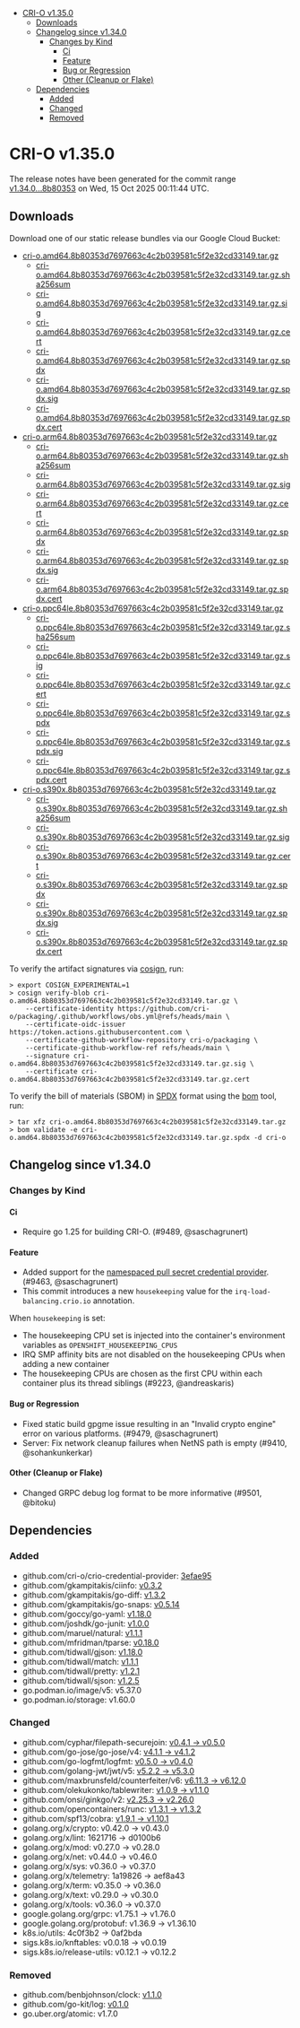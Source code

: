 - [CRI-O v1.35.0](#cri-o-v1350)
  - [Downloads](#downloads)
  - [Changelog since v1.34.0](#changelog-since-v1340)
    - [Changes by Kind](#changes-by-kind)
      - [Ci](#ci)
      - [Feature](#feature)
      - [Bug or Regression](#bug-or-regression)
      - [Other (Cleanup or Flake)](#other-cleanup-or-flake)
  - [Dependencies](#dependencies)
    - [Added](#added)
    - [Changed](#changed)
    - [Removed](#removed)

# CRI-O v1.35.0

The release notes have been generated for the commit range
[v1.34.0...8b80353](https://github.com/cri-o/cri-o/compare/v1.34.0...v1.35.0) on Wed, 15 Oct 2025 00:11:44 UTC.

## Downloads

Download one of our static release bundles via our Google Cloud Bucket:

- [cri-o.amd64.8b80353d7697663c4c2b039581c5f2e32cd33149.tar.gz](https://storage.googleapis.com/cri-o/artifacts/cri-o.amd64.8b80353d7697663c4c2b039581c5f2e32cd33149.tar.gz)
  - [cri-o.amd64.8b80353d7697663c4c2b039581c5f2e32cd33149.tar.gz.sha256sum](https://storage.googleapis.com/cri-o/artifacts/cri-o.amd64.8b80353d7697663c4c2b039581c5f2e32cd33149.tar.gz.sha256sum)
  - [cri-o.amd64.8b80353d7697663c4c2b039581c5f2e32cd33149.tar.gz.sig](https://storage.googleapis.com/cri-o/artifacts/cri-o.amd64.8b80353d7697663c4c2b039581c5f2e32cd33149.tar.gz.sig)
  - [cri-o.amd64.8b80353d7697663c4c2b039581c5f2e32cd33149.tar.gz.cert](https://storage.googleapis.com/cri-o/artifacts/cri-o.amd64.8b80353d7697663c4c2b039581c5f2e32cd33149.tar.gz.cert)
  - [cri-o.amd64.8b80353d7697663c4c2b039581c5f2e32cd33149.tar.gz.spdx](https://storage.googleapis.com/cri-o/artifacts/cri-o.amd64.8b80353d7697663c4c2b039581c5f2e32cd33149.tar.gz.spdx)
  - [cri-o.amd64.8b80353d7697663c4c2b039581c5f2e32cd33149.tar.gz.spdx.sig](https://storage.googleapis.com/cri-o/artifacts/cri-o.amd64.8b80353d7697663c4c2b039581c5f2e32cd33149.tar.gz.spdx.sig)
  - [cri-o.amd64.8b80353d7697663c4c2b039581c5f2e32cd33149.tar.gz.spdx.cert](https://storage.googleapis.com/cri-o/artifacts/cri-o.amd64.8b80353d7697663c4c2b039581c5f2e32cd33149.tar.gz.spdx.cert)
- [cri-o.arm64.8b80353d7697663c4c2b039581c5f2e32cd33149.tar.gz](https://storage.googleapis.com/cri-o/artifacts/cri-o.arm64.8b80353d7697663c4c2b039581c5f2e32cd33149.tar.gz)
  - [cri-o.arm64.8b80353d7697663c4c2b039581c5f2e32cd33149.tar.gz.sha256sum](https://storage.googleapis.com/cri-o/artifacts/cri-o.arm64.8b80353d7697663c4c2b039581c5f2e32cd33149.tar.gz.sha256sum)
  - [cri-o.arm64.8b80353d7697663c4c2b039581c5f2e32cd33149.tar.gz.sig](https://storage.googleapis.com/cri-o/artifacts/cri-o.arm64.8b80353d7697663c4c2b039581c5f2e32cd33149.tar.gz.sig)
  - [cri-o.arm64.8b80353d7697663c4c2b039581c5f2e32cd33149.tar.gz.cert](https://storage.googleapis.com/cri-o/artifacts/cri-o.arm64.8b80353d7697663c4c2b039581c5f2e32cd33149.tar.gz.cert)
  - [cri-o.arm64.8b80353d7697663c4c2b039581c5f2e32cd33149.tar.gz.spdx](https://storage.googleapis.com/cri-o/artifacts/cri-o.arm64.8b80353d7697663c4c2b039581c5f2e32cd33149.tar.gz.spdx)
  - [cri-o.arm64.8b80353d7697663c4c2b039581c5f2e32cd33149.tar.gz.spdx.sig](https://storage.googleapis.com/cri-o/artifacts/cri-o.arm64.8b80353d7697663c4c2b039581c5f2e32cd33149.tar.gz.spdx.sig)
  - [cri-o.arm64.8b80353d7697663c4c2b039581c5f2e32cd33149.tar.gz.spdx.cert](https://storage.googleapis.com/cri-o/artifacts/cri-o.arm64.8b80353d7697663c4c2b039581c5f2e32cd33149.tar.gz.spdx.cert)
- [cri-o.ppc64le.8b80353d7697663c4c2b039581c5f2e32cd33149.tar.gz](https://storage.googleapis.com/cri-o/artifacts/cri-o.ppc64le.8b80353d7697663c4c2b039581c5f2e32cd33149.tar.gz)
  - [cri-o.ppc64le.8b80353d7697663c4c2b039581c5f2e32cd33149.tar.gz.sha256sum](https://storage.googleapis.com/cri-o/artifacts/cri-o.ppc64le.8b80353d7697663c4c2b039581c5f2e32cd33149.tar.gz.sha256sum)
  - [cri-o.ppc64le.8b80353d7697663c4c2b039581c5f2e32cd33149.tar.gz.sig](https://storage.googleapis.com/cri-o/artifacts/cri-o.ppc64le.8b80353d7697663c4c2b039581c5f2e32cd33149.tar.gz.sig)
  - [cri-o.ppc64le.8b80353d7697663c4c2b039581c5f2e32cd33149.tar.gz.cert](https://storage.googleapis.com/cri-o/artifacts/cri-o.ppc64le.8b80353d7697663c4c2b039581c5f2e32cd33149.tar.gz.cert)
  - [cri-o.ppc64le.8b80353d7697663c4c2b039581c5f2e32cd33149.tar.gz.spdx](https://storage.googleapis.com/cri-o/artifacts/cri-o.ppc64le.8b80353d7697663c4c2b039581c5f2e32cd33149.tar.gz.spdx)
  - [cri-o.ppc64le.8b80353d7697663c4c2b039581c5f2e32cd33149.tar.gz.spdx.sig](https://storage.googleapis.com/cri-o/artifacts/cri-o.ppc64le.8b80353d7697663c4c2b039581c5f2e32cd33149.tar.gz.spdx.sig)
  - [cri-o.ppc64le.8b80353d7697663c4c2b039581c5f2e32cd33149.tar.gz.spdx.cert](https://storage.googleapis.com/cri-o/artifacts/cri-o.ppc64le.8b80353d7697663c4c2b039581c5f2e32cd33149.tar.gz.spdx.cert)
- [cri-o.s390x.8b80353d7697663c4c2b039581c5f2e32cd33149.tar.gz](https://storage.googleapis.com/cri-o/artifacts/cri-o.s390x.8b80353d7697663c4c2b039581c5f2e32cd33149.tar.gz)
  - [cri-o.s390x.8b80353d7697663c4c2b039581c5f2e32cd33149.tar.gz.sha256sum](https://storage.googleapis.com/cri-o/artifacts/cri-o.s390x.8b80353d7697663c4c2b039581c5f2e32cd33149.tar.gz.sha256sum)
  - [cri-o.s390x.8b80353d7697663c4c2b039581c5f2e32cd33149.tar.gz.sig](https://storage.googleapis.com/cri-o/artifacts/cri-o.s390x.8b80353d7697663c4c2b039581c5f2e32cd33149.tar.gz.sig)
  - [cri-o.s390x.8b80353d7697663c4c2b039581c5f2e32cd33149.tar.gz.cert](https://storage.googleapis.com/cri-o/artifacts/cri-o.s390x.8b80353d7697663c4c2b039581c5f2e32cd33149.tar.gz.cert)
  - [cri-o.s390x.8b80353d7697663c4c2b039581c5f2e32cd33149.tar.gz.spdx](https://storage.googleapis.com/cri-o/artifacts/cri-o.s390x.8b80353d7697663c4c2b039581c5f2e32cd33149.tar.gz.spdx)
  - [cri-o.s390x.8b80353d7697663c4c2b039581c5f2e32cd33149.tar.gz.spdx.sig](https://storage.googleapis.com/cri-o/artifacts/cri-o.s390x.8b80353d7697663c4c2b039581c5f2e32cd33149.tar.gz.spdx.sig)
  - [cri-o.s390x.8b80353d7697663c4c2b039581c5f2e32cd33149.tar.gz.spdx.cert](https://storage.googleapis.com/cri-o/artifacts/cri-o.s390x.8b80353d7697663c4c2b039581c5f2e32cd33149.tar.gz.spdx.cert)

To verify the artifact signatures via [cosign](https://github.com/sigstore/cosign), run:

```console
> export COSIGN_EXPERIMENTAL=1
> cosign verify-blob cri-o.amd64.8b80353d7697663c4c2b039581c5f2e32cd33149.tar.gz \
    --certificate-identity https://github.com/cri-o/packaging/.github/workflows/obs.yml@refs/heads/main \
    --certificate-oidc-issuer https://token.actions.githubusercontent.com \
    --certificate-github-workflow-repository cri-o/packaging \
    --certificate-github-workflow-ref refs/heads/main \
    --signature cri-o.amd64.8b80353d7697663c4c2b039581c5f2e32cd33149.tar.gz.sig \
    --certificate cri-o.amd64.8b80353d7697663c4c2b039581c5f2e32cd33149.tar.gz.cert
```

To verify the bill of materials (SBOM) in [SPDX](https://spdx.org) format using the [bom](https://sigs.k8s.io/bom) tool, run:

```console
> tar xfz cri-o.amd64.8b80353d7697663c4c2b039581c5f2e32cd33149.tar.gz
> bom validate -e cri-o.amd64.8b80353d7697663c4c2b039581c5f2e32cd33149.tar.gz.spdx -d cri-o
```

## Changelog since v1.34.0

### Changes by Kind

#### Ci
 - Require go 1.25 for building CRI-O. (#9489, @saschagrunert)

#### Feature
 - Added support for the [namespaced pull secret credential provider](https://github.com/cri-o/credential-provider). (#9463, @saschagrunert)
 - This commit introduces a new `housekeeping` value for the `irq-load-balancing.crio.io` annotation.
  
  When `housekeeping` is set:
  - The housekeeping CPU set is injected into the container's environment variables as `OPENSHIFT_HOUSEKEEPING_CPUS`
  - IRQ SMP affinity bits are not disabled on the housekeeping CPUs when adding a new container
  - The housekeeping CPUs are chosen as the first CPU within each container plus its thread siblings (#9223, @andreaskaris)

#### Bug or Regression
 - Fixed static build gpgme issue resulting in an "Invalid crypto engine" error on various platforms. (#9479, @saschagrunert)
 - Server: Fix network cleanup failures when NetNS path is empty (#9410, @sohankunkerkar)

#### Other (Cleanup or Flake)
 - Changed GRPC debug log format to be more informative (#9501, @bitoku)

## Dependencies

### Added
- github.com/cri-o/crio-credential-provider: [3efae95](https://github.com/cri-o/crio-credential-provider/tree/3efae95)
- github.com/gkampitakis/ciinfo: [v0.3.2](https://github.com/gkampitakis/ciinfo/tree/v0.3.2)
- github.com/gkampitakis/go-diff: [v1.3.2](https://github.com/gkampitakis/go-diff/tree/v1.3.2)
- github.com/gkampitakis/go-snaps: [v0.5.14](https://github.com/gkampitakis/go-snaps/tree/v0.5.14)
- github.com/goccy/go-yaml: [v1.18.0](https://github.com/goccy/go-yaml/tree/v1.18.0)
- github.com/joshdk/go-junit: [v1.0.0](https://github.com/joshdk/go-junit/tree/v1.0.0)
- github.com/maruel/natural: [v1.1.1](https://github.com/maruel/natural/tree/v1.1.1)
- github.com/mfridman/tparse: [v0.18.0](https://github.com/mfridman/tparse/tree/v0.18.0)
- github.com/tidwall/gjson: [v1.18.0](https://github.com/tidwall/gjson/tree/v1.18.0)
- github.com/tidwall/match: [v1.1.1](https://github.com/tidwall/match/tree/v1.1.1)
- github.com/tidwall/pretty: [v1.2.1](https://github.com/tidwall/pretty/tree/v1.2.1)
- github.com/tidwall/sjson: [v1.2.5](https://github.com/tidwall/sjson/tree/v1.2.5)
- go.podman.io/image/v5: v5.37.0
- go.podman.io/storage: v1.60.0

### Changed
- github.com/cyphar/filepath-securejoin: [v0.4.1 → v0.5.0](https://github.com/cyphar/filepath-securejoin/compare/v0.4.1...v0.5.0)
- github.com/go-jose/go-jose/v4: [v4.1.1 → v4.1.2](https://github.com/go-jose/go-jose/compare/v4.1.1...v4.1.2)
- github.com/go-logfmt/logfmt: [v0.5.0 → v0.4.0](https://github.com/go-logfmt/logfmt/compare/v0.5.0...v0.4.0)
- github.com/golang-jwt/jwt/v5: [v5.2.2 → v5.3.0](https://github.com/golang-jwt/jwt/compare/v5.2.2...v5.3.0)
- github.com/maxbrunsfeld/counterfeiter/v6: [v6.11.3 → v6.12.0](https://github.com/maxbrunsfeld/counterfeiter/compare/v6.11.3...v6.12.0)
- github.com/olekukonko/tablewriter: [v1.0.9 → v1.1.0](https://github.com/olekukonko/tablewriter/compare/v1.0.9...v1.1.0)
- github.com/onsi/ginkgo/v2: [v2.25.3 → v2.26.0](https://github.com/onsi/ginkgo/compare/v2.25.3...v2.26.0)
- github.com/opencontainers/runc: [v1.3.1 → v1.3.2](https://github.com/opencontainers/runc/compare/v1.3.1...v1.3.2)
- github.com/spf13/cobra: [v1.9.1 → v1.10.1](https://github.com/spf13/cobra/compare/v1.9.1...v1.10.1)
- golang.org/x/crypto: v0.42.0 → v0.43.0
- golang.org/x/lint: 1621716 → d0100b6
- golang.org/x/mod: v0.27.0 → v0.28.0
- golang.org/x/net: v0.44.0 → v0.46.0
- golang.org/x/sys: v0.36.0 → v0.37.0
- golang.org/x/telemetry: 1a19826 → aef8a43
- golang.org/x/term: v0.35.0 → v0.36.0
- golang.org/x/text: v0.29.0 → v0.30.0
- golang.org/x/tools: v0.36.0 → v0.37.0
- google.golang.org/grpc: v1.75.1 → v1.76.0
- google.golang.org/protobuf: v1.36.9 → v1.36.10
- k8s.io/utils: 4c0f3b2 → 0af2bda
- sigs.k8s.io/knftables: v0.0.18 → v0.0.19
- sigs.k8s.io/release-utils: v0.12.1 → v0.12.2

### Removed
- github.com/benbjohnson/clock: [v1.1.0](https://github.com/benbjohnson/clock/tree/v1.1.0)
- github.com/go-kit/log: [v0.1.0](https://github.com/go-kit/log/tree/v0.1.0)
- go.uber.org/atomic: v1.7.0

